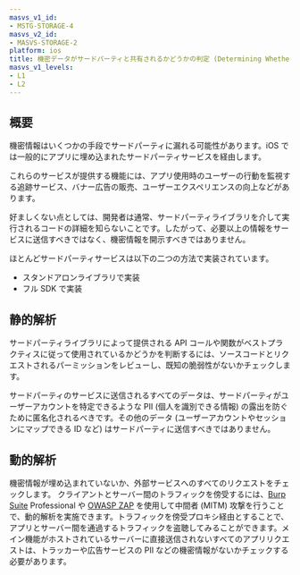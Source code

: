 ```yaml
---
masvs_v1_id:
- MSTG-STORAGE-4
masvs_v2_id:
- MASVS-STORAGE-2
platform: ios
title: 機密データがサードパーティと共有されるかどうかの判定 (Determining Whether Sensitive Data Is Shared with Third Parties)
masvs_v1_levels:
- L1
- L2
---
```


## 概要

機密情報はいくつかの手段でサードパーティに漏れる可能性があります。iOS では一般的にアプリに埋め込まれたサードパーティサービスを経由します。

これらのサービスが提供する機能には、アプリ使用時のユーザーの行動を監視する追跡サービス、バナー広告の販売、ユーザーエクスペリエンスの向上などがあります。

好ましくない点としては、開発者は通常、サードパーティライブラリを介して実行されるコードの詳細を知らないことです。したがって、必要以上の情報をサービスに送信すべきではなく、機密情報を開示すべきではありません。

ほとんどサードパーティサービスは以下の二つの方法で実装されています。

- スタンドアロンライブラリで実装
- フル SDK で実装

## 静的解析

サードパーティライブラリによって提供される API コールや関数がベストプラクティスに従って使用されているかどうかを判断するには、ソースコードとリクエストされるパーミッションをレビューし、既知の脆弱性がないかチェックします。

サードパーティのサービスに送信されるすべてのデータは、サードパーティがユーザーアカウントを特定できるような PII (個人を識別できる情報) の露出を防ぐために匿名化されるべきです。その他のデータ (ユーザーアカウントやセッションにマップできる ID など) はサードパーティに送信すべきではありません。

## 動的解析

機密情報が埋め込まれていないか、外部サービスへのすべてのリクエストをチェックします。
クライアントとサーバー間のトラフィックを傍受するには、[Burp Suite](../../../Document/0x08a-Testing-Tools.md#burp-suite) Professional や [OWASP ZAP](../../../Document/0x08a-Testing-Tools.md#owasp-zap) を使用して中間者 (MITM) 攻撃を行うことで、動的解析を実施できます。トラフィックを傍受プロキシ経由とすることで、アプリとサーバー間を通過するトラフィックを盗聴してみることができます。メイン機能がホストされているサーバーに直接送信されないすべてのアプリリクエストは、トラッカーや広告サービスの PII などの機密情報がないかチェックする必要があります。
